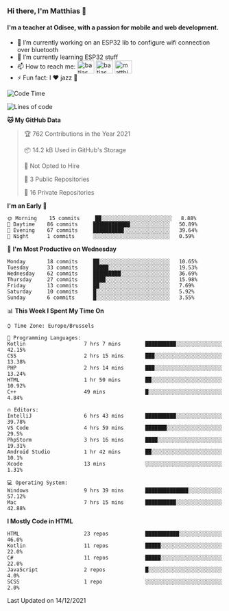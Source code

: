 ### Hi there, I'm Matthias 👋

#### I'm a teacher at Odisee, with a passion for mobile and web development.

- 🔭 I’m currently working on an ESP32 lib to configure wifi connection over bluetooth
- 🌱 I’m currently learning ESP32 stuff
- 📫 How to reach me: <a href="https://dev.to/batjas" target="_blank"><img align="center" src="https://raw.githubusercontent.com/rahuldkjain/github-profile-readme-generator/master/src/images/icons/Social/devto.svg" alt="batjas" height="30" width="40" /></a>
<a href="https://twitter.com/batjas" target="_blank"><img align="center" src="https://raw.githubusercontent.com/rahuldkjain/github-profile-readme-generator/master/src/images/icons/Social/twitter.svg" alt="batjas" height="30" width="40" /></a>
<a href="https://linkedin.com/in/matthiasdruwé" target="_blank"><img align="center" src="https://raw.githubusercontent.com/rahuldkjain/github-profile-readme-generator/master/src/images/icons/Social/linked-in-alt.svg" alt="matthiasdruwé" height="30" width="40" /></a>
- ⚡ Fun fact: I ❤ jazz 🎷


<!--START_SECTION:waka-->
![Code Time](http://img.shields.io/badge/Code%20Time-34%20hrs%202%20mins-blue)

![Lines of code](https://img.shields.io/badge/From%20Hello%20World%20I%27ve%20Written-48%20Thousand%20lines%20of%20code-blue)

**🐱 My GitHub Data** 

> 🏆 762 Contributions in the Year 2021
 > 
> 📦 14.2 kB Used in GitHub's Storage 
 > 
> 🚫 Not Opted to Hire
 > 
> 📜 3 Public Repositories 
 > 
> 🔑 16 Private Repositories  
 > 
**I'm an Early 🐤** 

```text
🌞 Morning    15 commits     ██░░░░░░░░░░░░░░░░░░░░░░░   8.88% 
🌆 Daytime    86 commits     ████████████░░░░░░░░░░░░░   50.89% 
🌃 Evening    67 commits     ██████████░░░░░░░░░░░░░░░   39.64% 
🌙 Night      1 commits      ░░░░░░░░░░░░░░░░░░░░░░░░░   0.59%

```
📅 **I'm Most Productive on Wednesday** 

```text
Monday       18 commits     ██░░░░░░░░░░░░░░░░░░░░░░░   10.65% 
Tuesday      33 commits     █████░░░░░░░░░░░░░░░░░░░░   19.53% 
Wednesday    62 commits     █████████░░░░░░░░░░░░░░░░   36.69% 
Thursday     27 commits     ████░░░░░░░░░░░░░░░░░░░░░   15.98% 
Friday       13 commits     ██░░░░░░░░░░░░░░░░░░░░░░░   7.69% 
Saturday     10 commits     █░░░░░░░░░░░░░░░░░░░░░░░░   5.92% 
Sunday       6 commits      █░░░░░░░░░░░░░░░░░░░░░░░░   3.55%

```


📊 **This Week I Spent My Time On** 

```text
⌚︎ Time Zone: Europe/Brussels

💬 Programming Languages: 
Kotlin                   7 hrs 7 mins        ██████████░░░░░░░░░░░░░░░   42.15% 
CSS                      2 hrs 15 mins       ███░░░░░░░░░░░░░░░░░░░░░░   13.38% 
PHP                      2 hrs 14 mins       ███░░░░░░░░░░░░░░░░░░░░░░   13.24% 
HTML                     1 hr 50 mins        ██░░░░░░░░░░░░░░░░░░░░░░░   10.92% 
C++                      49 mins             █░░░░░░░░░░░░░░░░░░░░░░░░   4.84%

🔥 Editors: 
IntelliJ                 6 hrs 43 mins       ██████████░░░░░░░░░░░░░░░   39.78% 
VS Code                  4 hrs 59 mins       ███████░░░░░░░░░░░░░░░░░░   29.5% 
PhpStorm                 3 hrs 16 mins       ████░░░░░░░░░░░░░░░░░░░░░   19.31% 
Android Studio           1 hr 42 mins        ██░░░░░░░░░░░░░░░░░░░░░░░   10.1% 
Xcode                    13 mins             ░░░░░░░░░░░░░░░░░░░░░░░░░   1.31%

💻 Operating System: 
Windows                  9 hrs 39 mins       ██████████████░░░░░░░░░░░   57.12% 
Mac                      7 hrs 15 mins       ██████████░░░░░░░░░░░░░░░   42.88%

```

**I Mostly Code in HTML** 

```text
HTML                     23 repos            ███████████░░░░░░░░░░░░░░   46.0% 
Kotlin                   11 repos            █████░░░░░░░░░░░░░░░░░░░░   22.0% 
C#                       11 repos            █████░░░░░░░░░░░░░░░░░░░░   22.0% 
JavaScript               2 repos             █░░░░░░░░░░░░░░░░░░░░░░░░   4.0% 
SCSS                     1 repo              ░░░░░░░░░░░░░░░░░░░░░░░░░   2.0%

```



 Last Updated on 14/12/2021
<!--END_SECTION:waka-->
